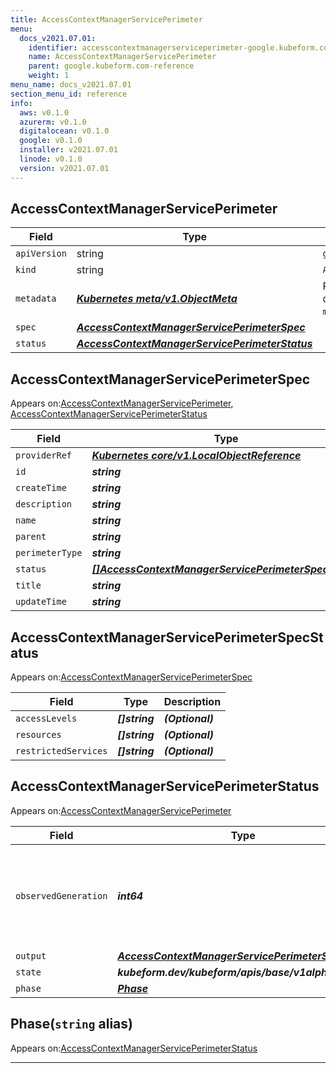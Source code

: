 ```yaml
---
title: AccessContextManagerServicePerimeter
menu:
  docs_v2021.07.01:
    identifier: accesscontextmanagerserviceperimeter-google.kubeform.com
    name: AccessContextManagerServicePerimeter
    parent: google.kubeform.com-reference
    weight: 1
menu_name: docs_v2021.07.01
section_menu_id: reference
info:
  aws: v0.1.0
  azurerm: v0.1.0
  digitalocean: v0.1.0
  google: v0.1.0
  installer: v2021.07.01
  linode: v0.1.0
  version: v2021.07.01
---
```


## AccessContextManagerServicePerimeter
| Field | Type | Description |
| ------ | ----- | ----------- |
| `apiVersion` | string | `google.kubeform.com/v1alpha1` |
|    `kind` | string | `AccessContextManagerServicePerimeter` |
| `metadata` | ***[Kubernetes meta/v1.ObjectMeta](https://v1-18.docs.kubernetes.io/docs/reference/generated/kubernetes-api/v1.18/#objectmeta-v1-meta)***|Refer to the Kubernetes API documentation for the fields of the `metadata` field.|
| `spec` | ***[AccessContextManagerServicePerimeterSpec](#accesscontextmanagerserviceperimeterspec)***||
| `status` | ***[AccessContextManagerServicePerimeterStatus](#accesscontextmanagerserviceperimeterstatus)***||
## AccessContextManagerServicePerimeterSpec

Appears on:[AccessContextManagerServicePerimeter](#accesscontextmanagerserviceperimeter), [AccessContextManagerServicePerimeterStatus](#accesscontextmanagerserviceperimeterstatus)

| Field | Type | Description |
| ------ | ----- | ----------- |
| `providerRef` | ***[Kubernetes core/v1.LocalObjectReference](https://v1-18.docs.kubernetes.io/docs/reference/generated/kubernetes-api/v1.18/#localobjectreference-v1-core)***||
| `id` | ***string***||
| `createTime` | ***string***| ***(Optional)*** |
| `description` | ***string***| ***(Optional)*** |
| `name` | ***string***||
| `parent` | ***string***||
| `perimeterType` | ***string***| ***(Optional)*** |
| `status` | ***[[]AccessContextManagerServicePerimeterSpecStatus](#accesscontextmanagerserviceperimeterspecstatus)***| ***(Optional)*** |
| `title` | ***string***||
| `updateTime` | ***string***| ***(Optional)*** |
## AccessContextManagerServicePerimeterSpecStatus

Appears on:[AccessContextManagerServicePerimeterSpec](#accesscontextmanagerserviceperimeterspec)

| Field | Type | Description |
| ------ | ----- | ----------- |
| `accessLevels` | ***[]string***| ***(Optional)*** |
| `resources` | ***[]string***| ***(Optional)*** |
| `restrictedServices` | ***[]string***| ***(Optional)*** |
## AccessContextManagerServicePerimeterStatus

Appears on:[AccessContextManagerServicePerimeter](#accesscontextmanagerserviceperimeter)

| Field | Type | Description |
| ------ | ----- | ----------- |
| `observedGeneration` | ***int64***| ***(Optional)*** Resource generation, which is updated on mutation by the API Server.|
| `output` | ***[AccessContextManagerServicePerimeterSpec](#accesscontextmanagerserviceperimeterspec)***| ***(Optional)*** |
| `state` | ***kubeform.dev/kubeform/apis/base/v1alpha1.State***| ***(Optional)*** |
| `phase` | ***[Phase](#phase)***| ***(Optional)*** |
## Phase(`string` alias)

Appears on:[AccessContextManagerServicePerimeterStatus](#accesscontextmanagerserviceperimeterstatus)

---
